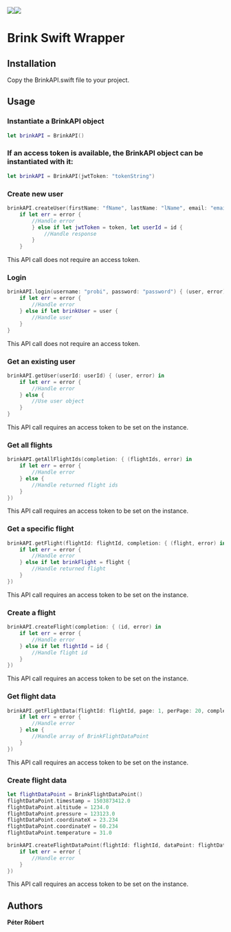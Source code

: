 <img src="http://joinbrink.com/assets/images/repo/Brink.png?"><img src="http://joinbrink.com/assets/images/repo/Swift-logo.png">

# Brink Swift Wrapper

## Installation
Copy the BrinkAPI.swift file to your project.

## Usage

### Instantiate a BrinkAPI object

```swift
let brinkAPI = BrinkAPI()
```

### If an access token is available, the BrinkAPI object can be instantiated with it:

```swift
let brinkAPI = BrinkAPI(jwtToken: "tokenString")
```

### Create new user

```swift
brinkAPI.createUser(firstName: "fName", lastName: "lName", email: "email", username: "username", password: "password") { (token, id, error) in
    if let err = error {
        //Handle error
        } else if let jwtToken = token, let userId = id {
            //Handle response
        }
    }
```
This API call does not require an access token.

### Login

```swift
brinkAPI.login(username: "probi", password: "password") { (user, error) in
    if let err = error {
        //Handle error
    } else if let brinkUser = user {
        //Handle user
    }
}
```
This API call does not require an access token.

### Get an existing user

```swift
brinkAPI.getUser(userId: userId) { (user, error) in
    if let err = error {
        //Handle error
    } else {
        //Use user object
    }
}
```
This API call requires an access token to be set on the instance.

### Get all flights

```swift
brinkAPI.getAllFlightIds(completion: { (flightIds, error) in
    if let err = error {
        //Handle error
    } else {
        //Handle returned flight ids
    }
})
```
This API call requires an access token to be set on the instance.

### Get a specific flight

```swift
brinkAPI.getFlight(flightId: flightId, completion: { (flight, error) in
    if let err = error {
        //Handle error
    } else if let brinkFlight = flight {
        //Handle returned flight
    }
})
```
This API call requires an access token to be set on the instance.

### Create a flight

```swift
brinkAPI.createFlight(completion: { (id, error) in
    if let err = error {
        //Handle error
    } else if let flightId = id {
        //Handle flight id
    }
})
```
This API call requires an access token to be set on the instance.

### Get flight data

```swift
brinkAPI.getFlightData(flightId: flightId, page: 1, perPage: 20, completion: { (flightDataPoints, error) in
    if let err = error {
        //Handle error
    } else {
        //Handle array of BrinkFlightDataPoint
    }
})
```
This API call requires an access token to be set on the instance.

### Create flight data

```swift
let flightDataPoint = BrinkFlightDataPoint()
flightDataPoint.timestamp = 1503873412.0
flightDataPoint.altitude = 1234.0
flightDataPoint.pressure = 123123.0
flightDataPoint.coordinateX = 23.234
flightDataPoint.coordinateY = 60.234
flightDataPoint.temperature = 31.0

brinkAPI.createFlightDataPoint(flightId: flightId, dataPoint: flightDataPoint, completion: { (error) in
    if let err = error {
        //Handle error
    }
})
```
This API call requires an access token to be set on the instance.

## Authors
**Péter Róbert**
